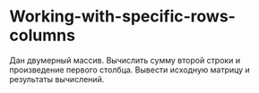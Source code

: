 # Working-with-specific-rows-columns
Дан двумерный массив. Вычислить сумму второй строки и произведение первого столбца. Вывести исходную матрицу и результаты вычислений. 
